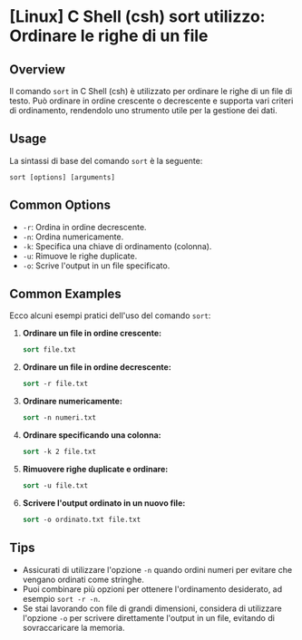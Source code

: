 # [Linux] C Shell (csh) sort utilizzo: Ordinare le righe di un file

## Overview
Il comando `sort` in C Shell (csh) è utilizzato per ordinare le righe di un file di testo. Può ordinare in ordine crescente o decrescente e supporta vari criteri di ordinamento, rendendolo uno strumento utile per la gestione dei dati.

## Usage
La sintassi di base del comando `sort` è la seguente:

```
sort [options] [arguments]
```

## Common Options
- `-r`: Ordina in ordine decrescente.
- `-n`: Ordina numericamente.
- `-k`: Specifica una chiave di ordinamento (colonna).
- `-u`: Rimuove le righe duplicate.
- `-o`: Scrive l'output in un file specificato.

## Common Examples
Ecco alcuni esempi pratici dell'uso del comando `sort`:

1. **Ordinare un file in ordine crescente:**
   ```csh
   sort file.txt
   ```

2. **Ordinare un file in ordine decrescente:**
   ```csh
   sort -r file.txt
   ```

3. **Ordinare numericamente:**
   ```csh
   sort -n numeri.txt
   ```

4. **Ordinare specificando una colonna:**
   ```csh
   sort -k 2 file.txt
   ```

5. **Rimuovere righe duplicate e ordinare:**
   ```csh
   sort -u file.txt
   ```

6. **Scrivere l'output ordinato in un nuovo file:**
   ```csh
   sort -o ordinato.txt file.txt
   ```

## Tips
- Assicurati di utilizzare l'opzione `-n` quando ordini numeri per evitare che vengano ordinati come stringhe.
- Puoi combinare più opzioni per ottenere l'ordinamento desiderato, ad esempio `sort -r -n`.
- Se stai lavorando con file di grandi dimensioni, considera di utilizzare l'opzione `-o` per scrivere direttamente l'output in un file, evitando di sovraccaricare la memoria.